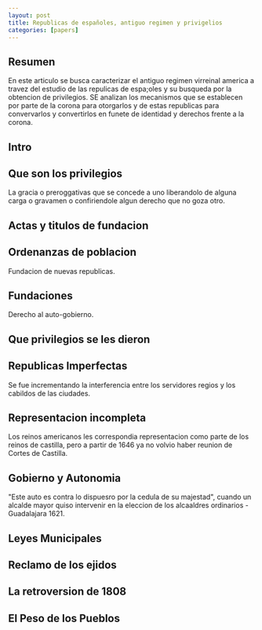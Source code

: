 ```yaml
---
layout: post
title: Republicas de españoles, antiguo regimen y privigelios
categories: [papers]
---
```


<!--more-->

## Resumen

En este articulo se busca caracterizar el antiguo regimen virreinal america a travez del estudio de las repulicas de espa;oles y su busqueda por la obtencion de privilegios. SE analizan los mecanismos que se establecen por parte de la corona para otorgarlos y de estas republicas para convervarlos y convertirlos en funete de identidad y derechos frente a la corona.

## Intro

## Que son los privilegios

La gracia o preroggativas que se concede a uno liberandolo de  alguna carga o gravamen o confiriendole algun derecho que no goza otro.

## Actas y titulos de fundacion

## Ordenanzas de poblacion

Fundacion de nuevas republicas.

## Fundaciones

Derecho al auto-gobierno.

## Que privilegios se les dieron

## Republicas Imperfectas

Se fue incrementando la interferencia entre los servidores regios y los cabildos de las ciudades.

## Representacion incompleta

Los reinos americanos les correspondia representacion como parte de los reinos de castilla, pero a partir de 1646 ya no volvio haber reunion de Cortes de Castilla.

## Gobierno y Autonomia

 "Este auto es contra lo dispuesro por la cedula de su majestad", cuando un alcalde mayor quiso intervenir en la eleccion de los alcaaldres ordinarios - Guadalajara 1621.

## Leyes Municipales

## Reclamo de los ejidos

## La retroversion de 1808

## El Peso de los Pueblos
